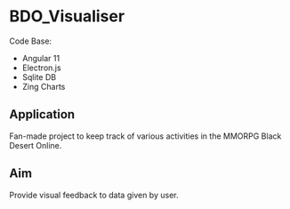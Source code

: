 # BDO_Visualiser
Code Base:
- Angular 11
- Electron.js
- Sqlite DB
- Zing Charts

## Application
Fan-made project to keep track of various activities in the MMORPG Black Desert Online.

## Aim
Provide visual feedback to data given by user.
 
 
